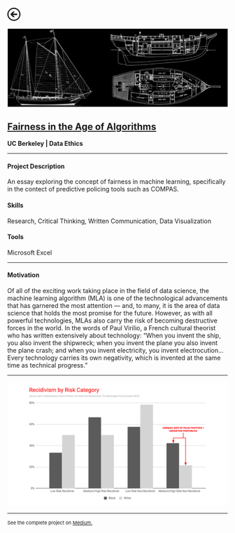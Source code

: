 [<img src="images/arrow_back.png?raw=true" width="30"/>](/data_science/index)

[<img src="images/fairness_1.png?raw=true">](https://medium.com/berkeleyischool/fairness-in-the-age-of-algorithms-feb11c56a709)

## [Fairness in the Age of Algorithms](https://medium.com/berkeleyischool/fairness-in-the-age-of-algorithms-feb11c56a709)
**UC Berkeley | Data Ethics**<br>

---

#### Project Description
An essay exploring the concept of fairness in machine learning, specifically in the contect of predictive policing tools such as COMPAS.

#### Skills 
Research, Critical Thinking, Written Communication, Data Visualization

#### Tools 
Microsoft Excel

---

#### Motivation

Of all of the exciting work taking place in the field of data science, the machine learning algorithm (MLA) is one of the technological advancements that has garnered the most attention — and, to many, it is the area of data science that holds the most promise for the future. However, as with all powerful technologies, MLAs also carry the risk of becoming destructive forces in the world. In the words of Paul Virilio, a French cultural theorist who has written extensively about technology: “When you invent the ship, you also invent the shipwreck; when you invent the plane you also invent the plane crash; and when you invent electricity, you invent electrocution…Every technology carries its own negativity, which is invented at the same time as technical progress.”

---

[<img src="images/fairness_2.png?raw=true"/>](https://medium.com/berkeleyischool/fairness-in-the-age-of-algorithms-feb11c56a709)

---
<p style="font-size:11px">See the complete project on <a href="https://medium.com/berkeleyischool/fairness-in-the-age-of-algorithms-feb11c56a709">Medium.</a></p>
